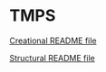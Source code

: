 # TMPS

[Creational README file](Creational/README.md)



[Structural README file](Structural/README.md)
